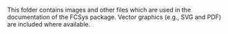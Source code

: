 This folder contains images and other files which are used in the documentation
of the FCSys package.  Vector graphics (e.g., SVG and PDF) are included where
available.
